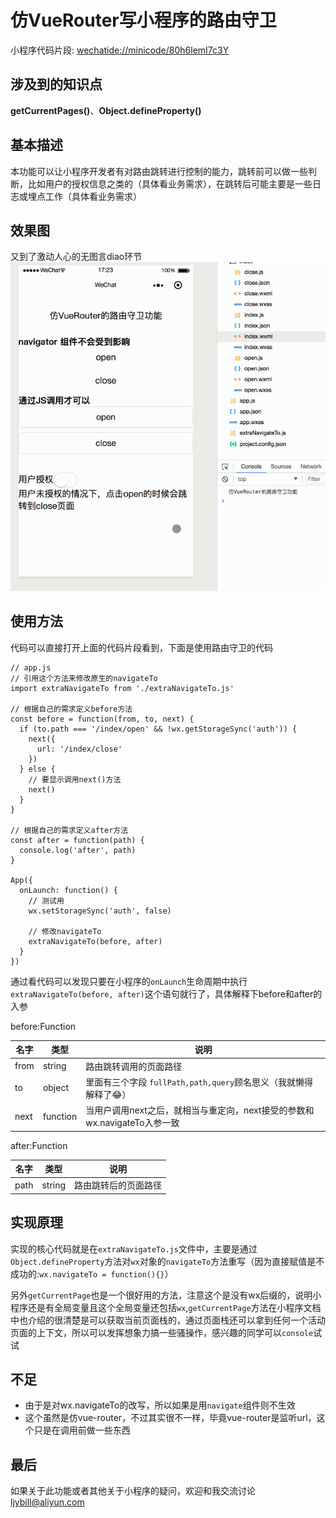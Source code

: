 # 仿VueRouter写小程序的路由守卫

小程序代码片段: [wechatide://minicode/80h6lemI7c3Y](wechatide://minicode/80h6lemI7c3Y)

## 涉及到的知识点

**getCurrentPages()**、**Object.defineProperty()**

## 基本描述

本功能可以让小程序开发者有对路由跳转进行控制的能力，跳转前可以做一些判断，比如用户的授权信息之类的（具体看业务需求），在跳转后可能主要是一些日志或埋点工作（具体看业务需求）

<!-- more -->

## 效果图

又到了激动人心的无图言diao环节
![](./pic/liteRouter.gif)

## 使用方法

代码可以直接打开上面的代码片段看到，下面是使用路由守卫的代码

	// app.js
	// 引用这个方法来修改原生的navigateTo
	import extraNavigateTo from './extraNavigateTo.js'
	
	// 根据自己的需求定义before方法
	const before = function(from, to, next) {
	  if (to.path === '/index/open' && !wx.getStorageSync('auth')) {
	    next({
	      url: '/index/close'
	    })
	  } else {
	    // 要显示调用next()方法
	    next()
	  }
	}
	
	// 根据自己的需求定义after方法
	const after = function(path) {
	  console.log('after', path)
	}
	
	App({
	  onLaunch: function() {
	    // 测试用
	    wx.setStorageSync('auth', false)
	
	    // 修改navigateTo
	    extraNavigateTo(before, after)
	  }
	})
	
通过看代码可以发现只要在小程序的`onLaunch`生命周期中执行`extraNavigateTo(before, after)`这个语句就行了，具体解释下before和after的入参

before:Function

名字 | 类型 | 说明
---- | --- | ---
from | string | 路由跳转调用的页面路径
to | object | 里面有三个字段 `fullPath,path,query`顾名思义（我就懒得解释了😂）
next | function | 当用户调用next之后，就相当与重定向，next接受的参数和wx.navigateTo入参一致

after:Function

名字 | 类型 | 说明
---- | --- | ---
path | string | 路由跳转后的页面路径

## 实现原理

实现的核心代码就是在`extraNavigateTo.js`文件中，主要是通过`Object.defineProperty`方法对`wx`对象的`navigateTo`方法重写（因为直接赋值是不成功的:`wx.navigateTo = function(){}`）

另外`getCurrentPage`也是一个很好用的方法，注意这个是没有wx后缀的，说明小程序还是有全局变量且这个全局变量还包括`wx`,`getCurrentPage`方法在小程序文档中也介绍的很清楚是可以获取当前页面栈的，通过页面栈还可以拿到任何一个活动页面的上下文，所以可以发挥想象力搞一些骚操作，感兴趣的同学可以`console`试试

## 不足

- 由于是对wx.navigateTo的改写，所以如果是用`navigate`组件则不生效
- 这个虽然是仿vue-router，不过其实很不一样，毕竟vue-router是监听url，这个只是在调用前做一些东西


## 最后

如果关于此功能或者其他关于小程序的疑问，欢迎和我交流讨论 [ljybill@aliyun.com](ljybill@aliyun.com)
